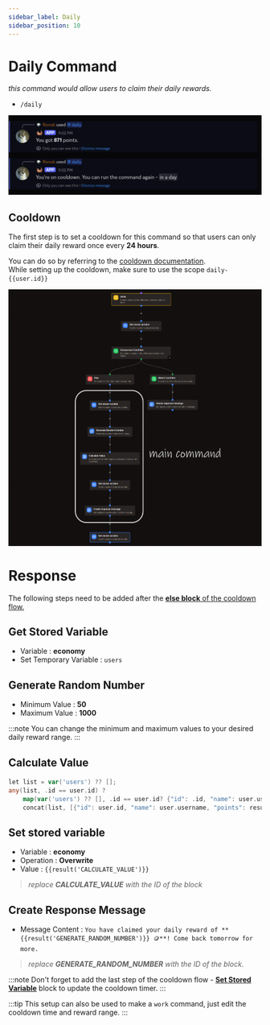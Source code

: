 ```yaml
---
sidebar_label: Daily
sidebar_position: 10
---
```


# Daily Command
*this command would allow users to claim their daily rewards.*
- `/daily`

![Demo](../../static/flows/eco/daily.png)

## Cooldown
The first step is to set a cooldown for this command so that users can only claim their daily reward once every **24 hours**.  

You can do so by referring to the [cooldown documentation](../cooldowns.md).  
While setting up the cooldown, make sure to use the scope `daily-{{user.id}}`

![FLow](../../static/flows/eco/daily_flow.png)

# Response
The following steps need to be added after the [**else block** of the cooldown flow.](../cooldowns.md#response)

## Get Stored Variable
- Variable : **economy**
- Set Temporary Variable : `users`

## Generate Random Number
- Minimum Value : **50**
- Maximum Value : **1000**

:::note
You can change the minimum and maximum values to your desired daily reward range.
:::

## Calculate Value
```go title="Expression"
let list = var('users') ?? [];
any(list, .id == user.id) ?
    map(var('users') ?? [], .id == user.id? {"id": .id, "name": user.username, "points": .points + result('hairsyawn')} : #) :
    concat(list, [{"id": user.id, "name": user.username, "points": result('hairsyawn')}])
```

## Set stored variable
- Variable : **economy**
- Operation : **Overwrite**
- Value : `{{result('CALCULATE_VALUE')}}`

> *replace **CALCULATE_VALUE** with the ID of the block*

## Create Response Message
- Message Content : `You have claimed your daily reward of **{{result('GENERATE_RANDOM_NUMBER')}} 🪙**! Come back tomorrow for more.`

> *replace **GENERATE_RANDOM_NUMBER** with the ID of the block.*

:::note
Don't forget to add the last step of the cooldown flow - [**Set Stored Variable**](../cooldowns.md#setting-variable-value) block to update the cooldown timer.
:::

:::tip
This setup can also be used to make a `work` command, just edit the cooldown time and reward range.
:::